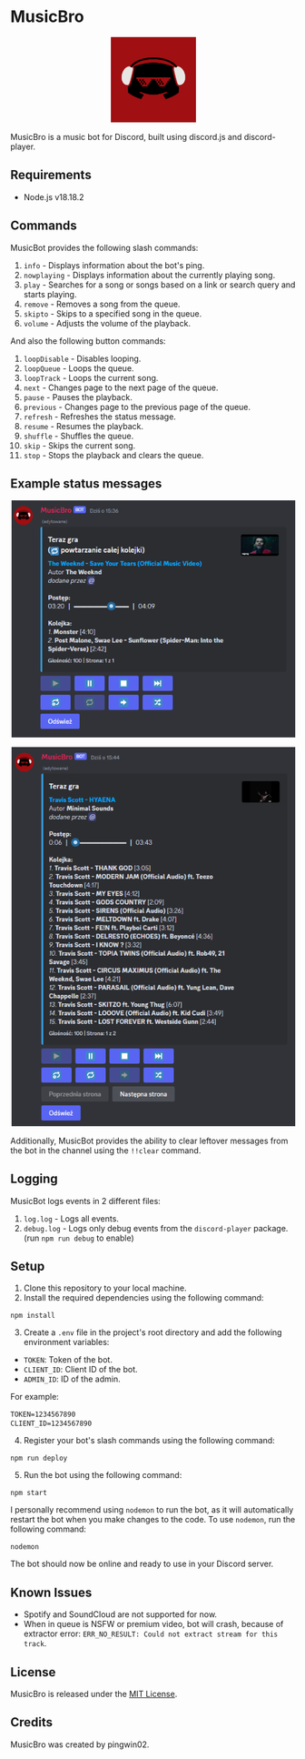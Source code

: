 # MusicBro

<p align="center">
  <img src="img/bot_logo.png" width="150" height="150">
</p>

MusicBro is a music bot for Discord, built using discord.js and discord-player.

## Requirements

- Node.js v18.18.2

## Commands

MusicBot provides the following slash commands:

1. `info` - Displays information about the bot's ping.
2. `nowplaying` - Displays information about the currently playing song.
3. `play` - Searches for a song or songs based on a link or search query and starts playing.
4. `remove` - Removes a song from the queue.
5. `skipto` - Skips to a specified song in the queue.
6. `volume` - Adjusts the volume of the playback.

And also the following button commands:

1. `loopDisable` - Disables looping.
2. `loopQueue` - Loops the queue.
3. `loopTrack` - Loops the current song.
4. `next` - Changes page to the next page of the queue.
5. `pause` - Pauses the playback.
6. `previous` - Changes page to the previous page of the queue.
7. `refresh` - Refreshes the status message.
8. `resume` - Resumes the playback.
9. `shuffle` - Shuffles the queue.
10. `skip` - Skips the current song.
11. `stop` - Stops the playback and clears the queue.

## Example status messages

<p align="center">
  <img src="img/status_message.png" width="500">
</p>
<p align="center">
  <img src="img/status_message_2.png" width="500">
</p>

Additionally, MusicBot provides the ability to clear leftover messages from the bot in the channel using the `!!clear` command.

## Logging

MusicBot logs events in 2 different files:

1. `log.log` - Logs all events.
2. `debug.log` - Logs only debug events from the `discord-player` package. (run `npm run debug` to enable)

## Setup

1. Clone this repository to your local machine.
2. Install the required dependencies using the following command:

```
npm install
```

3. Create a `.env` file in the project's root directory and add the following environment variables:

- `TOKEN`: Token of the bot.
- `CLIENT_ID`: Client ID of the bot.
- `ADMIN_ID`: ID of the admin.

For example:

```
TOKEN=1234567890
CLIENT_ID=1234567890
```

4. Register your bot's slash commands using the following command:

```
npm run deploy
```

5. Run the bot using the following command:

```
npm start
```

I personally recommend using `nodemon` to run the bot, as it will automatically restart the bot when you make changes to the code.
To use `nodemon`, run the following command:

```
nodemon
```

The bot should now be online and ready to use in your Discord server.

## Known Issues

- Spotify and SoundCloud are not supported for now.
- When in queue is NSFW or premium video, bot will crash, because of
  extractor error: `ERR_NO_RESULT: Could not extract stream for this track`.

## License

MusicBro is released under the [MIT License](LICENSE.txt).

## Credits

MusicBro was created by pingwin02.
